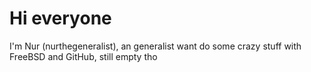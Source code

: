 # Hi everyone
I'm Nur \(nurthegeneralist\), an generalist want do some crazy stuff with FreeBSD and GitHub, still empty tho
